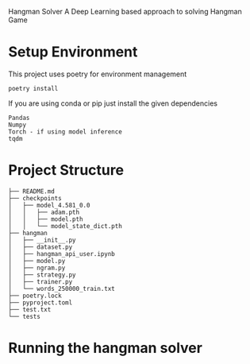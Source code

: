 Hangman Solver
A Deep Learning based approach to solving Hangman Game 


# Setup Environment 
This project uses poetry for environment management
```
poetry install
```

If you are using conda or pip just install the given dependencies
```
Pandas
Numpy
Torch - if using model inference
tqdm
```
# Project Structure
```
├── README.md
├── checkpoints
│   ├── model_4.581_0.0
│   │   ├── adam.pth
│   │   ├── model.pth
│   │   └── model_state_dict.pth
├── hangman
│   ├── __init__.py
│   ├── dataset.py
│   ├── hangman_api_user.ipynb
│   ├── model.py
│   ├── ngram.py
│   ├── strategy.py
│   ├── trainer.py
│   └── words_250000_train.txt
├── poetry.lock
├── pyproject.toml
├── test.txt
└── tests
```
# Running the hangman solver
